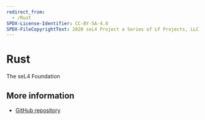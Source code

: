```yaml
---
redirect_from:
  - /Rust
SPDX-License-Identifier: CC-BY-SA-4.0
SPDX-FileCopyrightText: 2020 seL4 Project a Series of LF Projects, LLC.
---
```


# Rust

The seL4 Foundation

## More information
- [GitHub repository](https://github.com/sel4/rust-sel4)
